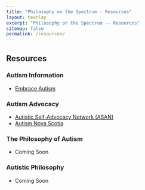 ```yaml
---
title: "Philosophy on the Spectrum - Resources"
layout: textlay
excerpt: "Philosophy on the Spectrum -- Resources"
sitemap: false
permalink: /resources/
---
```


## Resources

### Autism Information

- [Embrace Autism](https://embrace-autism.com/)

### Autism Advocacy

- [Autistic Self-Advocacy Network (ASAN)](https://autisticadvocacy.org/)
- [Autism Nova Scotia](https://www.autismnovascotia.ca/)

### The Philosophy of Autism

- Coming Soon

### Autistic Philosophy

- Coming Soon
